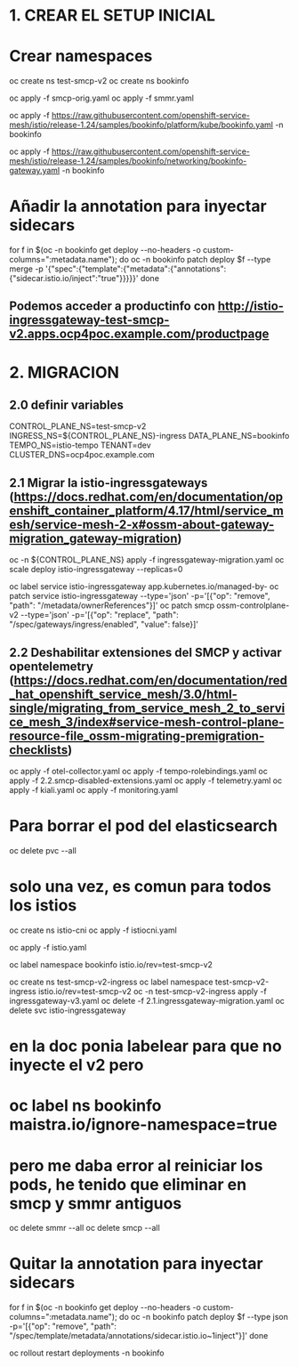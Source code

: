 # 1. CREAR EL SETUP INICIAL

# Crear namespaces
oc create ns test-smcp-v2
oc create ns bookinfo

oc apply -f smcp-orig.yaml
oc apply -f smmr.yaml

oc apply -f https://raw.githubusercontent.com/openshift-service-mesh/istio/release-1.24/samples/bookinfo/platform/kube/bookinfo.yaml -n bookinfo

oc apply -f https://raw.githubusercontent.com/openshift-service-mesh/istio/release-1.24/samples/bookinfo/networking/bookinfo-gateway.yaml -n bookinfo

# Añadir la annotation para inyectar sidecars
for f in $(oc -n bookinfo get deploy --no-headers -o custom-columns=":metadata.name"); 
do 
    oc -n bookinfo patch deploy $f --type merge -p '{"spec":{"template":{"metadata":{"annotations":{"sidecar.istio.io/inject":"true"}}}}}'
done

## Podemos acceder a productinfo con http://istio-ingressgateway-test-smcp-v2.apps.ocp4poc.example.com/productpage

# 2. MIGRACION

## 2.0 definir variables

CONTROL_PLANE_NS=test-smcp-v2
INGRESS_NS=${CONTROL_PLANE_NS}-ingress
DATA_PLANE_NS=bookinfo
TEMPO_NS=istio-tempo
TENANT=dev
CLUSTER_DNS=ocp4poc.example.com

## 2.1 Migrar la istio-ingressgateways (https://docs.redhat.com/en/documentation/openshift_container_platform/4.17/html/service_mesh/service-mesh-2-x#ossm-about-gateway-migration_gateway-migration)
oc -n ${CONTROL_PLANE_NS} apply -f ingressgateway-migration.yaml
oc scale deploy istio-ingressgateway --replicas=0

oc label service istio-ingressgateway app.kubernetes.io/managed-by-
oc patch service istio-ingressgateway --type='json' -p='[{"op": "remove", "path": "/metadata/ownerReferences"}]'
oc patch smcp ossm-controlplane-v2 --type='json' -p='[{"op": "replace", "path": "/spec/gateways/ingress/enabled", "value": false}]'


## 2.2 Deshabilitar extensiones del SMCP y activar opentelemetry (https://docs.redhat.com/en/documentation/red_hat_openshift_service_mesh/3.0/html-single/migrating_from_service_mesh_2_to_service_mesh_3/index#service-mesh-control-plane-resource-file_ossm-migrating-premigration-checklists)

oc apply -f otel-collector.yaml
oc apply -f tempo-rolebindings.yaml
oc apply -f 2.2.smcp-disabled-extensions.yaml
oc apply -f telemetry.yaml
oc apply -f kiali.yaml
oc apply -f monitoring.yaml

# Para borrar el pod del elasticsearch
oc delete pvc --all 

# solo una vez, es comun para todos los istios
oc create ns istio-cni
oc apply -f istiocni.yaml

oc apply -f istio.yaml

oc label namespace bookinfo istio.io/rev=test-smcp-v2

oc create ns test-smcp-v2-ingress
oc label namespace test-smcp-v2-ingress istio.io/rev=test-smcp-v2
oc -n test-smcp-v2-ingress apply -f ingressgateway-v3.yaml
oc delete -f 2.1.ingressgateway-migration.yaml
oc delete svc istio-ingressgateway

# en la doc ponia labelear para que no inyecte el v2 pero 
# oc label ns bookinfo maistra.io/ignore-namespace=true
# pero me daba error al reiniciar los pods, he tenido que eliminar en smcp y smmr antiguos
oc delete smmr --all
oc delete smcp --all

# Quitar la annotation para inyectar sidecars
for f in $(oc -n bookinfo get deploy --no-headers -o custom-columns=":metadata.name"); 
do 
    oc -n bookinfo patch deploy $f --type json -p='[{"op": "remove", "path": "/spec/template/metadata/annotations/sidecar.istio.io~1inject"}]'
done


oc rollout restart deployments -n bookinfo